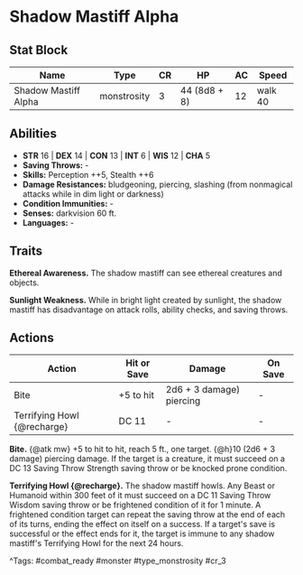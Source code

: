 # Shadow Mastiff Alpha

## Stat Block

| Name | Type | CR | HP | AC | Speed |
|------|------|----|----|----|-------|
| Shadow Mastiff Alpha | monstrosity | 3 | 44 (8d8 + 8) | 12 | walk 40 |

## Abilities

- **STR** 16 | **DEX** 14 | **CON** 13 | **INT** 6 | **WIS** 12 | **CHA** 5
- **Saving Throws:** -  
- **Skills:** Perception ++5, Stealth ++6  
- **Damage Resistances:** bludgeoning, piercing, slashing (from nonmagical attacks while in dim light or darkness)  
- **Condition Immunities:** -  
- **Senses:** darkvision 60 ft.  
- **Languages:** -

## Traits

**Ethereal Awareness.** The shadow mastiff can see ethereal creatures and objects.

**Sunlight Weakness.** While in bright light created by sunlight, the shadow mastiff has disadvantage on attack rolls, ability checks, and saving throws.


## Actions

| Action | Hit or Save | Damage | On Save |
|--------|--------------|--------|----------|
| Bite | +5 to hit | 2d6 + 3 damage) piercing | - |
| Terrifying Howl {@recharge} | DC 11 | - | - |

**Bite.** {@atk mw} +5 to hit to hit, reach 5 ft., one target. {@h}10 (2d6 + 3 damage) piercing damage. If the target is a creature, it must succeed on a DC 13 Saving Throw Strength saving throw or be knocked prone condition.

**Terrifying Howl {@recharge}.** The shadow mastiff howls. Any Beast or Humanoid within 300 feet of it must succeed on a DC 11 Saving Throw Wisdom saving throw or be frightened condition of it for 1 minute. A frightened condition target can repeat the saving throw at the end of each of its turns, ending the effect on itself on a success. If a target's save is successful or the effect ends for it, the target is immune to any shadow mastiff's Terrifying Howl for the next 24 hours.


^Tags: #combat_ready #monster #type_monstrosity #cr_3